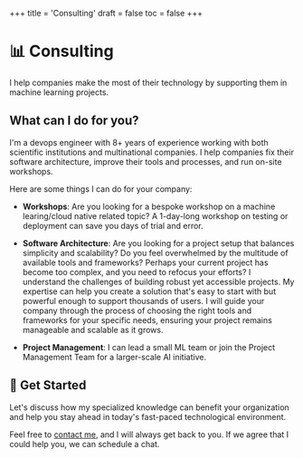 +++
title = 'Consulting'
draft = false
toc = false
+++

# 📊 Consulting

I help companies make the most of their technology by supporting them in machine learning projects.

## What can I do for you?

I'm a devops engineer with 8+ years of experience working with both scientific institutions and multinational
companies. I help companies fix their software architecture, improve their tools and processes, and run
on-site workshops.

Here are some things I can do for your company:

- **Workshops**: Are you looking for a bespoke workshop on a machine learing/cloud native related topic?
    A 1-day-long workshop on testing or deployment can save you days of trial and error.

- **Software Architecture**: Are you looking for a project setup that balances simplicity and scalability?
    Do you feel overwhelmed by the multitude of available tools and frameworks? Perhaps your current project
    has become too complex, and you need to refocus your efforts?
    I understand the challenges of building robust yet accessible projects. My expertise can help you create
    a solution that's easy to start with but powerful enough to support thousands of users. I will guide your
    company through the process of choosing the right tools and frameworks for your specific needs, ensuring
    your project remains manageable and scalable as it grows.

- **Project Management**:  I can lead a small ML team or join the Project Management Team for a
    larger-scale AI initiative.

## 🚀 Get Started

Let's discuss how my specialized knowledge can benefit your organization and help you stay ahead in today's
fast-paced technological environment.

Feel free to [contact me](contact.md), and I will always get back to you.
If we agree that I could help you, we can schedule a chat.
